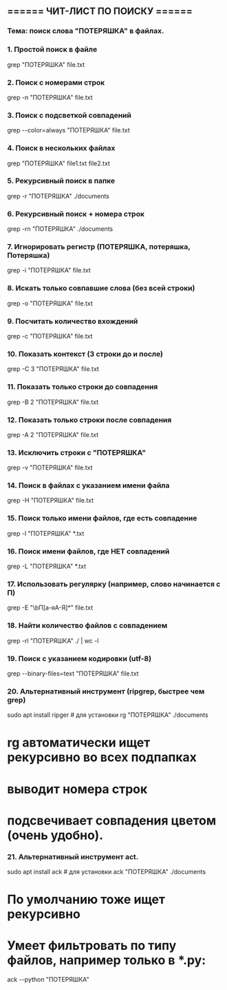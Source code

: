 ## ====== ЧИТ-ЛИСТ ПО ПОИСКУ ======
### Тема: поиск слова "ПОТЕРЯШКА" в файлах.

### 1. Простой поиск в файле
grep "ПОТЕРЯШКА" file.txt

### 2. Поиск с номерами строк
grep -n "ПОТЕРЯШКА" file.txt

### 3. Поиск с подсветкой совпадений
grep --color=always "ПОТЕРЯШКА" file.txt

### 4. Поиск в нескольких файлах
grep "ПОТЕРЯШКА" file1.txt file2.txt

### 5. Рекурсивный поиск в папке
grep -r "ПОТЕРЯШКА" ./documents

### 6. Рекурсивный поиск + номера строк
grep -rn "ПОТЕРЯШКА" ./documents

### 7. Игнорировать регистр (ПОТЕРЯШКА, потеряшка, Потеряшка)
grep -i "ПОТЕРЯШКА" file.txt

### 8. Искать только совпавшие слова (без всей строки)
grep -o "ПОТЕРЯШКА" file.txt

### 9. Посчитать количество вхождений
grep -c "ПОТЕРЯШКА" file.txt

### 10. Показать контекст (3 строки до и после)
grep -C 3 "ПОТЕРЯШКА" file.txt

### 11. Показать только строки до совпадения
grep -B 2 "ПОТЕРЯШКА" file.txt

### 12. Показать только строки после совпадения
grep -A 2 "ПОТЕРЯШКА" file.txt

### 13. Исключить строки с "ПОТЕРЯШКА"
grep -v "ПОТЕРЯШКА" file.txt

### 14. Поиск в файлах с указанием имени файла
grep -H "ПОТЕРЯШКА" file.txt

### 15. Поиск только имени файлов, где есть совпадение
grep -l "ПОТЕРЯШКА" *.txt

### 16. Поиск имени файлов, где НЕТ совпадений
grep -L "ПОТЕРЯШКА" *.txt

### 17. Использовать регулярку (например, слово начинается с П)
grep -E "\bП[а-яА-Я]*" file.txt

### 18. Найти количество файлов с совпадением
grep -rl "ПОТЕРЯШКА" ./ | wc -l

### 19. Поиск с указанием кодировки (utf-8)
grep --binary-files=text "ПОТЕРЯШКА" file.txt

### 20. Альтернативный инструмент (ripgrep, быстрее чем grep)
sudo apt install ripger # для установки
rg "ПОТЕРЯШКА" ./documents
# rg автоматически ищет рекурсивно во всех подпапках
# выводит номера строк
# подсвечивает совпадения цветом (очень удобно).

### 21. Альтернативный инструмент act.
sudo apt install ack # для установки
ack "ПОТЕРЯШКА" ./documents
# По умолчанию тоже ищет рекурсивно
# Умеет фильтровать по типу файлов, например только в *.py:
ack --python "ПОТЕРЯШКА"
